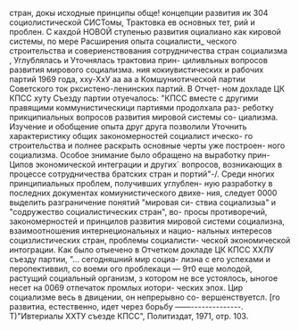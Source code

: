 стран, докы исходные принципы обще! концепции развития ик
304 социолистической СИСТомы, Трактовка ев основных тет,
рий и проблен. С кахдой НОВОЙ ступенью развития  оциалиано
как кировой системы, по мере Расширения опыта социалисти_
ческого строительства и совериенствования сотрудничества
стран социализма , Углублялась и Уточнялась трактовиа прин-
циливльных вопросов развития мирового социализма.
ния кокиувистических и рабочих партий 1969 года, хху-ХхУ
аа аа а Комшуниотической партии Советского
ток рксистено-ленинских партий. В Отчет-
ном дохладе ЦК КПСС хуту Съезду партии отуечалось: "КПСС вместе
с другими правящими коммунистическици партиями продолхала раз-
реботку прикципиальных вопросов развития мировой системы со-
циализма. Изучение и обобщение опыта друг друга позволили
Уточнить характеристику общих закономерностей социалист ическо-
го строительства и полнее раскрыть основные черты уже построен-
ного социализма. Особое знимание было обращено на выработку прин-
Ципов экономической интеграции и других` вопросов, возникающих
в процессе сотрудничества братских стран и портий"-/.
Среди нногих принципиальных проблем, получивших углублен-
ную разработку в последних документах комиунистического двихе-
ния, следует 0000 выделить разграничение понятий "мировая си-
ствиа социализыа" и "содружество социалистических стран", во-
просы противоречий, закономерностей и принцилов развития мировой
системи социализна, взаимоотношения интернециональных и нацио-
нальных интересов социзлистических стран, проблемы социалисти-
ческой экономической интограции. Как было отыечено в Отчетком
докладе ЦК КПСС ХХЛУ съезду партии, "... сегодняшний мир социа-
лизна с его успехами и перопективвил, со воеми ого проблекаци
— 9т0 еще молодой, растущий социальный организм, з котором не
все устоялось, ыногое несет на 0069 отпечаток промлых иотори-
ческих эпох. Цир социализме весь в двицении, он непрерывно со-
вершенствуетсл. [го развитиа, естественно, идет через борьбу
——--------------.
Т)"Ивтериалы ХХТУ съезде КПСС", Политиздат, 1971, отр. 103.
